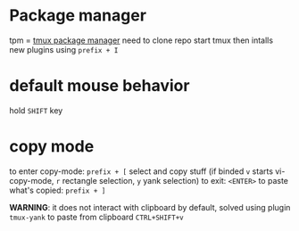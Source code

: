 # Package manager

tpm = [tmux package manager](https://github.com/tmux-plugins/tpm)
need to clone repo
start tmux then intalls new plugins using `prefix + I`

# default mouse behavior

hold `SHIFT` key

# copy mode

to enter copy-mode: `prefix + [`
select and copy stuff (if binded `v` starts vi-copy-mode, `r` rectangle selection, `y` yank selection)
to exit: `<ENTER>`
to paste what's copied: `prefix + ]`

__WARNING__: it does not interact with clipboard by default, solved using plugin `tmux-yank`
to paste from clipboard `CTRL+SHIFT+v`


